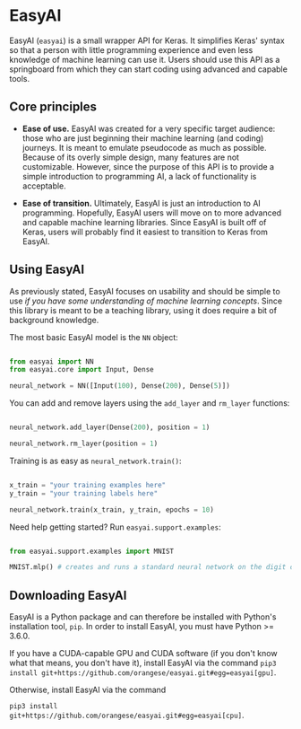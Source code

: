 
# EasyAI

EasyAI (`easyai`) is a small wrapper API for Keras. It simplifies Keras' syntax so that a person with little programming experience and even less knowledge of machine learning can use it. Users should use this API as a springboard from which they can start coding using advanced and capable tools.

## Core principles

* **Ease of use.** EasyAI was created for a very specific target audience: those who are just beginning their 
machine learning (and coding) journeys. It is meant to emulate pseudocode as much as possible. Because of its overly simple design, many features are not customizable. However, since the purpose of this API is to provide a simple introduction to programming AI, a lack of functionality is acceptable.

* **Ease of transition.** Ultimately, EasyAI is just an introduction to AI programming. Hopefully, EasyAI users 
will move on to more advanced and capable machine learning libraries. Since EasyAI is built off of Keras, users will
probably find it easiest to transition to Keras from EasyAI.

## Using EasyAI

As previously stated, EasyAI focuses on usability and should be simple to use _if you have some understanding of machine learning concepts_. Since this library is meant to be a teaching library, using it does require a bit of background knowledge.

The most basic EasyAI model is the `NN` object:

```python

from easyai import NN
from easyai.core import Input, Dense

neural_network = NN([Input(100), Dense(200), Dense(5)])

```

You can add and remove layers using the `add_layer` and `rm_layer` functions:

```python

neural_network.add_layer(Dense(200), position = 1)

neural_network.rm_layer(position = 1)

```

Training is as easy as `neural_network.train()`:

```python

x_train = "your training examples here"
y_train = "your training labels here"

neural_network.train(x_train, y_train, epochs = 10)

```

Need help getting started? Run `easyai.support.examples`:

```python

from easyai.support.examples import MNIST

MNIST.mlp() # creates and runs a standard neural network on the digit classifying dataset, MNIST

```

## Downloading EasyAI

EasyAI is a Python package and can therefore be installed with Python's installation tool, `pip`. In order to install EasyAI, you must have Python >= 3.6.0.

If you have a CUDA-capable GPU and CUDA software (if you don't know what that means, you don't have it), install EasyAI via the command `pip3 install git+https://github.com/orangese/easyai.git#egg=easyai[gpu]`.

Otherwise, install EasyAI via the command 

`pip3 install git+https://github.com/orangese/easyai.git#egg=easyai[cpu]`.
